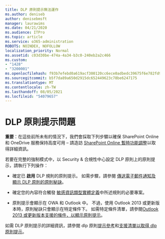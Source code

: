 ```yaml
---
title: DLP 原則提示無法運作
ms.author: deniseb
author: denisebmsft
manager: laurawims
ms.date: 04/21/2020
ms.audience: ITPro
ms.topic: article
ms.service: o365-administration
ROBOTS: NOINDEX, NOFOLLOW
localization_priority: Normal
ms.assetid: c03d30be-474a-4a34-b3c0-240eb2a2c466
ms.custom:
- "1428"
- "3200001"
ms.openlocfilehash: f93b7efebd0a619acf300120cc6ece0adbedc39675f6e782fd982dc1f988edbd
ms.sourcegitcommit: b5f7da89a650d2915dc652449623c78be6247175
ms.translationtype: MT
ms.contentlocale: zh-TW
ms.lasthandoff: 08/05/2021
ms.locfileid: "54079657"
---
```

# <a name="dlp-policy-tip-issues"></a>DLP 原則提示問題

**重要**：在這些前所未有的情況下，我們會採取下列步驟以確保 SharePoint Online 和 OneDrive 服務保持高度可用 – 請造訪 [SharePoint Online 暫時功能調整](https://aka.ms/ODSPAdjustments)以取得詳細資訊。

若要在完整的強制模式中，以 Security & 合規性中心設定 DLP 原則上的原則提示，請執行下列操作：

- 確定已 **啟用** DLP 規則的原則提示。 如需步驟，請參閱 [傳送電子郵件通知及顯示 DLP 原則的原則秘訣](https://docs.microsoft.com/microsoft-365/compliance/use-notifications-and-policy-tips)。

- 確定您的內容符合觸發 [敏感資訊類型實體定義](https://docs.microsoft.com/microsoft-365/compliance/sensitive-information-type-entity-definitions)中所述規則的必要專案。

- 原則提示會顯示在 OWA 和 Outlook 中。 不過，使用 Outlook 2013 或更新版本時，原則秘訣只會顯示在特定條件下。 如需特定條件清單，請參閱[Outlook 2013 或更新版本支援的條件，以顯示原則提示](https://docs.microsoft.com/microsoft-365/compliance/use-notifications-and-policy-tips)。

如需 DLP 原則提示的詳細資訊，請參閱 dlp 原則[提示參考](https://docs.microsoft.com/microsoft-365/compliance/dlp-policy-tips-reference?view=o365-worldwide#support-matrix-for-dlp-policy-tips-across-microsoft-apps)和[支援清單以取得 dlp 原則提示](https://docs.microsoft.com/microsoft-365/compliance/dlp-policy-tips-reference?view=o365-worldwide#support-matrix-for-dlp-policy-tips-across-microsoft-apps)。